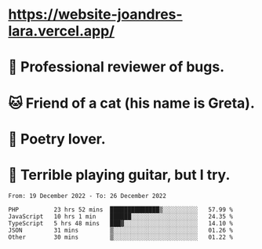# https://website-joandres-lara.vercel.app/
# 🐛 Professional reviewer of bugs.
# 🐱 Friend of a cat (his name is Greta).
# 📜 Poetry lover.
# 🎸 Terrible playing guitar, but I try.

<!--START_SECTION:waka-->

```text
From: 19 December 2022 - To: 26 December 2022

PHP          23 hrs 52 mins  ██████████████▒░░░░░░░░░░   57.99 %
JavaScript   10 hrs 1 min    ██████░░░░░░░░░░░░░░░░░░░   24.35 %
TypeScript   5 hrs 48 mins   ███▓░░░░░░░░░░░░░░░░░░░░░   14.10 %
JSON         31 mins         ▒░░░░░░░░░░░░░░░░░░░░░░░░   01.26 %
Other        30 mins         ▒░░░░░░░░░░░░░░░░░░░░░░░░   01.22 %
```

<!--END_SECTION:waka-->
